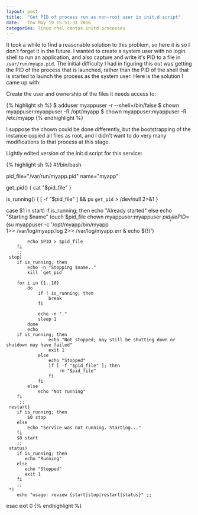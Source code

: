 ```yaml
---
layout: post
title:  "Get PID of process run as non-root user in init.d script"
date:   Thu May 19 15:51:31 2016
categories: linux rhel centos initd processes
---
```

It took a while to find a reasonable solution to this problem, so here it is so I don't forget it in the future.
I wanted to create a system user with no login shell to run an application, and also capture and write it's PID to a file in `/var/run/myapp.pid`. The initial difficulty I had in figuring this out was getting the PID of the process that is launched, rather than the PID of the shell that is started to launch the process as the system user. Here is the solution I came up with:


Create the user and ownership of the files it needs access to:

{% highlight sh %}
$ adduser myappuser -r --shell=/bin/false
$ chown myappuser:myappuser -R /opt/myapp
$ chown myappuser:myappuser -R /etc/myapp
{% endhighlight %}

I suppose the chown could be done differently, but the bootstrapping of the instance copied all files as root, and I didn't want to do very many modifications to that process at this stage.

Lightly edited version of the init.d script for this service:

{% highlight sh %}
#!/bin/bash

pid_file="/var/run/myapp.pid"
name="myapp"

get_pid() {
    cat "$pid_file"
}

is_running() {
    [ -f "$pid_file" ] && ps `get_pid` > /dev/null 2>&1
}

case $1 in
    start)
        if is_running; then
            echo "Already started"
        else
            echo "Starting $name"
            touch $pid_file
            chown myappuser:myappuser $pid_file
            PID=$(su myappuser -c '/opt/myapp/bin/myapp \
            1>> /var/log/myapp.log 2>> /var/log/myapp.err & echo ${!}')

            echo $PID > $pid_file
        fi
        ;;
     stop)
        if is_running; then
            echo -n "Stopping $name.."
            kill `get_pid`

        for i in {1..10}
            do
                if ! is_running; then
                    break
                fi

                echo -n "."
                sleep 1
            done
            echo
        if is_running; then
                    echo "Not stopped; may still be shutting down or shutdown may have failed"
                    exit 1
                else
                    echo "Stopped"
                    if [ -f "$pid_file" ]; then
                        rm "$pid_file"
                    fi
                fi
            else
                echo "Not running"
        fi
         ;;
     restart)
        if is_running; then
            $0 stop
        else
            echo "Service was not running. Starting..."
        fi
        $0 start
        ;;
     status)
        if is_running; then
           echo "Running"
        else
           echo "Stopped"
           exit 1
        fi
        ;;
     *)
        echo "usage: review {start|stop|restart|status}" ;;
 esac
 exit 0
{% endhighlight %}
